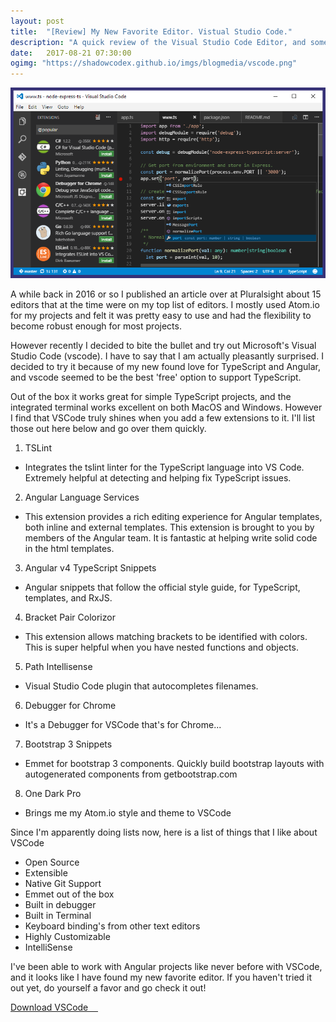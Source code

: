 ```yaml
---
layout: post
title:  "[Review] My New Favorite Editor. Vistual Studio Code."
description: "A quick review of the Visual Studio Code Editor, and some extensions that make it amazing!"
date:   2017-08-21 07:30:00
ogimg: "https://shadowcodex.github.io/imgs/blogmedia/vscode.png"
---
```

<img class="img-responsive" src="/imgs/blogmedia/vscode.png">

A while back in 2016 or so I published an article over at Pluralsight about 15 editors 
that at the time were on my top list of editors. I mostly used Atom.io for my projects
and felt it was pretty easy to use and had the flexibility to become robust enough for 
most projects.

However recently I decided to bite the bullet and try out Microsoft's Visual Studio Code (vscode).
I have to say that I am actually pleasantly surprised. I decided to try it because of my 
new found love for TypeScript and Angular, and vscode seemed to be the best 'free' option 
to support TypeScript. 

Out of the box it works great for simple TypeScript projects, and the integrated terminal works
excellent on both MacOS and Windows. However I find that VSCode truly shines when you add a
few extensions to it. I'll list those out here below and go over them quickly.

1. TSLint
  - Integrates the tslint linter for the TypeScript language into VS Code. Extremely helpful at detecting and helping fix TypeScript issues.

2. Angular Language Services
  - This extension provides a rich editing experience for Angular templates, both inline and external templates. This extension is brought to you by members of the Angular team. It is fantastic at helping write solid code in the html templates.

3. Angular v4 TypeScript Snippets
  - Angular snippets that follow the official style guide, for TypeScript, templates, and RxJS.

4. Bracket Pair Colorizor
  - This extension allows matching brackets to be identified with colors. This is super helpful when you have nested functions and objects.

5. Path Intellisense
  - Visual Studio Code plugin that autocompletes filenames.

6. Debugger for Chrome
  - It's a Debugger for VSCode that's for Chrome...

7. Bootstrap 3 Snippets
  - Emmet for bootstrap 3 components. Quickly build bootstrap layouts with autogenerated components from getbootstrap.com

8. One Dark Pro
  - Brings me my Atom.io style and theme to VSCode

Since I'm apparently doing lists now, here is a list of things that I like about VSCode

- Open Source
- Extensible
- Native Git Support
- Emmet out of the box
- Built in debugger
- Built in Terminal
- Keyboard binding's from other text editors
- Highly Customizable
- IntelliSense

I've been able to work with Angular projects like never before with VSCode, and it looks like
I have found my new favorite editor. If you haven't tried it out yet, do yourself a favor 
and go check it out!

<a href="https://code.visualstudio.com/" class="btn btn-lg btn-success"> Download VSCode &nbsp;&nbsp;&nbsp;<span class="glyphicon glyphicon-save"></span></a>